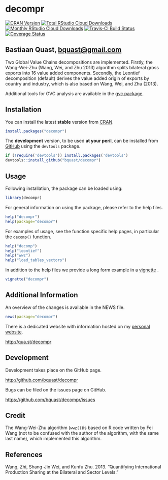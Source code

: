 decompr
=======
[![CRAN Version](http://www.r-pkg.org/badges/version/decompr)](http://cran.r-project.org/package=decompr)
[![Total RStudio Cloud Downloads](http://cranlogs.r-pkg.org/badges/grand-total/decompr?color=brightgreen)](http://cran.rstudio.com/web/packages/decompr/index.html)
[![Monthly RStudio Cloud Downloads](http://cranlogs.r-pkg.org/badges/decompr?color=brightgreen)](http://cran.rstudio.com/web/packages/decompr/index.html)
[![Travis-CI Build Status](https://travis-ci.org/bquast/decompr.png?branch=master)](https://travis-ci.org/bquast/decompr)
[![Coverage Status](https://coveralls.io/repos/bquast/decompr/badge.svg?branch=master)](https://coveralls.io/r/bquast/decompr?branch=master)

Bastiaan Quast, <bquast@gmail.com>
----------------------------------
Two Global Value Chains decompositions are implemented.
Firstly, the Wang-Wei-Zhu (Wang, Wei, and Zhu 2013) algorithm splits bilateral gross exports into 16 value added components.
Secondly, the Leontief decomposition (default) derives the value added origin of exports by country and industry, 
which is also based on Wang, Wei, and Zhu (2013).

Additional tools for GVC analysis are available in the [gvc package](http://cran.r-project.org/package=gvc).


Installation
------------
You can install the latest **stable** version from [CRAN](http://cran.r-project.org/package=decompr).

```r
install.packages("decompr")
```

The **development** version, to be used **at your peril**, can be installed from [GitHub](http://github.com/bquast/decompr) using the `devtools` package.

```r
if (!require('devtools')) install.packages('devtools')
devtools::install_github("bquast/decompr")
```


Usage
-------------

Following installation, the package can be loaded using:

```r
library(decompr)
```

For general information on using the package, please refer to the help files.

```r
help("decompr")
help(package="decompr")
```

For examples of usage, see the function specific help pages, in particular the `decomp()` function.

```r
help("decomp")
help("leontief")
help("wwz")
help("load_tables_vectors")
```

In addition to the help files we provide a long form example in a [vignette](http://cran.r-project.org/web/packages/decompr/vignettes/decompr.html) .

```r
vignette("decompr")
```


Additional Information
-----------------------

An overview of the changes is available in the NEWS file.

```r
news(package="decompr")
```

There is a dedicated website with information hosted on my [personal website](http://qua.st/).

http://qua.st/decompr


Development
-------------
Development takes place on the GitHub page.

http://github.com/bquast/decompr

Bugs can be filed on the issues page on GitHub.

https://github.com/bquast/decompr/issues


Credit
---------

The Wang-Wei-Zhu algorithm (`wwz()`)is based on R code written by Fei Wang
(not to be confused with the author of the algorithm, with the same last name),
which implemented this algorithm.


References
----------

Wang, Zhi, Shang-Jin Wei, and Kunfu Zhu. 2013. “Quantifying International Production Sharing at the Bilateral and Sector Levels.”
